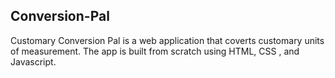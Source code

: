 ## Conversion-Pal
Customary Conversion Pal is a web application that coverts customary units of measurement. The app is built from scratch using HTML, CSS , and Javascript.
